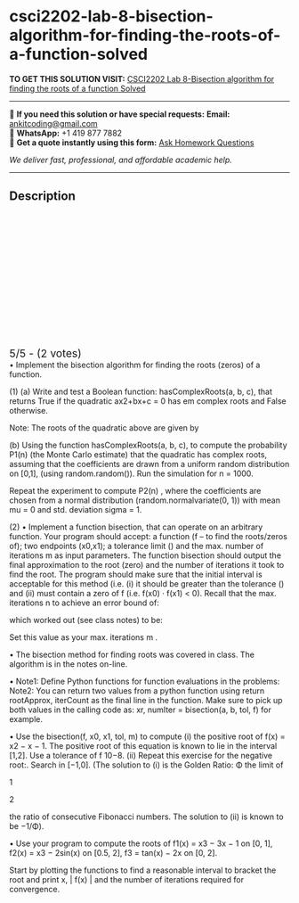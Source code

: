 # csci2202-lab-8-bisection-algorithm-for-finding-the-roots-of-a-function-solved
**TO GET THIS SOLUTION VISIT:** [CSCI2202 Lab 8-Bisection algorithm for finding the roots of a function Solved](https://www.ankitcodinghub.com/product/csci2202/)


---

📩 **If you need this solution or have special requests:** **Email:** ankitcoding@gmail.com  
📱 **WhatsApp:** +1 419 877 7882  
📄 **Get a quote instantly using this form:** [Ask Homework Questions](https://www.ankitcodinghub.com/services/ask-homework-questions/)

*We deliver fast, professional, and affordable academic help.*

---

<h2>Description</h2>



<div class="kk-star-ratings kksr-auto kksr-align-center kksr-valign-top" data-payload="{&quot;align&quot;:&quot;center&quot;,&quot;id&quot;:&quot;116967&quot;,&quot;slug&quot;:&quot;default&quot;,&quot;valign&quot;:&quot;top&quot;,&quot;ignore&quot;:&quot;&quot;,&quot;reference&quot;:&quot;auto&quot;,&quot;class&quot;:&quot;&quot;,&quot;count&quot;:&quot;2&quot;,&quot;legendonly&quot;:&quot;&quot;,&quot;readonly&quot;:&quot;&quot;,&quot;score&quot;:&quot;5&quot;,&quot;starsonly&quot;:&quot;&quot;,&quot;best&quot;:&quot;5&quot;,&quot;gap&quot;:&quot;4&quot;,&quot;greet&quot;:&quot;Rate this product&quot;,&quot;legend&quot;:&quot;5\/5 - (2 votes)&quot;,&quot;size&quot;:&quot;24&quot;,&quot;title&quot;:&quot;CSCI2202 Lab 8-Bisection algorithm for finding the roots of a function Solved&quot;,&quot;width&quot;:&quot;138&quot;,&quot;_legend&quot;:&quot;{score}\/{best} - ({count} {votes})&quot;,&quot;font_factor&quot;:&quot;1.25&quot;}">

<div class="kksr-stars">

<div class="kksr-stars-inactive">
            <div class="kksr-star" data-star="1" style="padding-right: 4px">


<div class="kksr-icon" style="width: 24px; height: 24px;"></div>
        </div>
            <div class="kksr-star" data-star="2" style="padding-right: 4px">


<div class="kksr-icon" style="width: 24px; height: 24px;"></div>
        </div>
            <div class="kksr-star" data-star="3" style="padding-right: 4px">


<div class="kksr-icon" style="width: 24px; height: 24px;"></div>
        </div>
            <div class="kksr-star" data-star="4" style="padding-right: 4px">


<div class="kksr-icon" style="width: 24px; height: 24px;"></div>
        </div>
            <div class="kksr-star" data-star="5" style="padding-right: 4px">


<div class="kksr-icon" style="width: 24px; height: 24px;"></div>
        </div>
    </div>

<div class="kksr-stars-active" style="width: 138px;">
            <div class="kksr-star" style="padding-right: 4px">


<div class="kksr-icon" style="width: 24px; height: 24px;"></div>
        </div>
            <div class="kksr-star" style="padding-right: 4px">


<div class="kksr-icon" style="width: 24px; height: 24px;"></div>
        </div>
            <div class="kksr-star" style="padding-right: 4px">


<div class="kksr-icon" style="width: 24px; height: 24px;"></div>
        </div>
            <div class="kksr-star" style="padding-right: 4px">


<div class="kksr-icon" style="width: 24px; height: 24px;"></div>
        </div>
            <div class="kksr-star" style="padding-right: 4px">


<div class="kksr-icon" style="width: 24px; height: 24px;"></div>
        </div>
    </div>
</div>


<div class="kksr-legend" style="font-size: 19.2px;">
            5/5 - (2 votes)    </div>
    </div>
• Implement the bisection algorithm for finding the roots (zeros) of a function.

(1) (a) Write and test a Boolean function: hasComplexRoots(a, b, c), that returns True if the quadratic ax2+bx+c = 0 has em complex roots and False otherwise.

Note: The roots of the quadratic above are given by

(b) Using the function hasComplexRoots(a, b, c), to compute the probability P1(n) (the Monte Carlo estimate) that the quadratic has complex roots, assuming that the coefficients are drawn from a uniform random distribution on [0,1], (using random.random()). Run the simulation for n = 1000.

Repeat the experiment to compute P2(n) , where the coefficients are chosen from a normal distribution (random.normalvariate(0, 1)) with mean mu = 0 and std. deviation sigma = 1.

(2) • Implement a function bisection, that can operate on an arbitrary function. Your program should accept: a function (f – to find the roots/zeros of); two endpoints (x0,x1); a tolerance limit () and the max. number of iterations m as input parameters. The function bisection should output the final approximation to the root (zero) and the number of iterations it took to find the root. The program should make sure that the initial interval is acceptable for this method (i.e. (i) it should be greater than the tolerance () and (ii) must contain a zero of f (i.e. f(x0) · f(x1) &lt; 0). Recall that the max. iterations n to achieve an error bound of:

which worked out (see class notes) to be:

Set this value as your max. iterations m .

• The bisection method for finding roots was covered in class. The algorithm is in the notes on-line.

• Note1: Define Python functions for function evaluations in the problems: Note2: You can return two values from a python function using return rootApprox, iterCount as the final line in the function. Make sure to pick up both values in the calling code as: xr, numIter = bisection(a, b, tol, f) for example.

• Use the bisection(f, x0, x1, tol, m) to compute (i) the positive root of f(x) = x2 − x − 1. The positive root of this equation is known to lie in the interval [1,2]. Use a tolerance of f 10−8. (ii) Repeat this exercise for the negative root:. Search in [−1,0]. (The solution to (i) is the Golden Ratio: Φ the limit of

1

2

the ratio of consecutive Fibonacci numbers. The solution to (ii) is known to be −1/Φ).

• Use your program to compute the roots of f1(x) = x3 − 3x − 1 on [0, 1], f2(x) = x3 − 2sin(x) on [0.5, 2], f3 = tan(x) − 2x on [0, 2].

Start by plotting the functions to find a reasonable interval to bracket the root and print x, | f(x) | and the number of iterations required for convergence.
